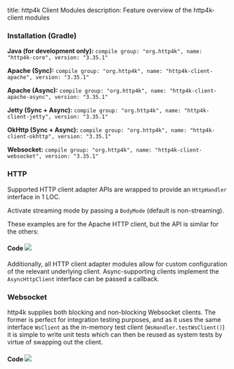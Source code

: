 title: http4k Client Modules
description: Feature overview of the http4k-client modules

### Installation (Gradle)
**Java (for development only):** ```compile group: "org.http4k", name: "http4k-core", version: "3.35.1"```

**Apache (Sync):** ```compile group: "org.http4k", name: "http4k-client-apache", version: "3.35.1"```

**Apache (Async):** ```compile group: "org.http4k", name: "http4k-client-apache-async", version: "3.35.1"```

**Jetty (Sync + Async):** ```compile group: "org.http4k", name: "http4k-client-jetty", version: "3.35.1"```

**OkHttp (Sync + Async):** ```compile group: "org.http4k", name: "http4k-client-okhttp", version: "3.35.1"```

**Websocket:** ```compile group: "org.http4k", name: "http4k-client-websocket", version: "3.35.1"```

### HTTP
Supported HTTP client adapter APIs are wrapped to provide an `HttpHandler` interface in 1 LOC.

Activate streaming mode by passing a `BodyMode` (default is non-streaming).

These examples are for the Apache HTTP client, but the API is similar for the others:

#### Code [<img class="octocat" src="/img/octocat-32.png"/>](https://github.com/http4k/http4k/blob/master/src/docs/guide/modules/clients/example_http.kt)
<script src="https://gist-it.appspot.com/https://github.com/http4k/http4k/blob/master/src/docs/guide/modules/clients/example_http.kt"></script>

Additionally, all HTTP client adapter modules allow for custom configuration of the relevant underlying client. Async-supporting clients implement the `AsyncHttpClient` interface can be passed a callback.

### Websocket
http4k supplies both blocking and non-blocking Websocket clients. The former is perfect for integration testing purposes, and as it uses the same interface `WsClient` as the in-memory test client (`WsHandler.testWsClient()`) it is simple to write unit tests which can then be reused as system tests by virtue of swapping out the client.

#### Code [<img class="octocat" src="/img/octocat-32.png"/>](https://github.com/http4k/http4k/blob/master/src/docs/guide/modules/clients/example_websocket.kt)
<script src="https://gist-it.appspot.com/https://github.com/http4k/http4k/blob/master/src/docs/guide/modules/clients/example_websocket.kt"></script>
